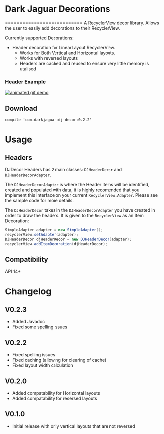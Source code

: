 Dark Jaguar Decorations
===========================
===========================
A RecyclerView decor library.
Allows the user to easily add decorations to their RecyclerView.

Currently supported Decorations:
* Header decoration for LinearLayout RecyclerView.
  * Works for Both Vertical and Horizontal layouts.
  * Works with reversed layouts
  * Headers are cached and reused to ensure very little memory is utalised
  

### Header Example
[![animated gif demo](http://i.imgur.com/88dvq73.gif?1)](http://i.imgur.com/88dvq73.gif?1)

Download
---------
```
compile 'com.darkjaguar:dj-decor:0.2.2'
```

Usage
=====
Headers
--------
DJDecor Headers has 2 main classes: `DJHeaderDecor` and `DJHeaderDecorAdapter`.

The `DJHeaderDecorAdapter` is where the Header items will be identified, created and populated with data, it is highly recomended that you implement this interface on your current `RecyclerView.Adapter`. Please see the sample code for more details.

The `DJHeaderDecor` takes in the `DJHeaderDecorAdapter` you have created in order to draw the headers.
It is given to the `RecyclerView` as an Item Decoration:
```java
SimpleAdapter adapter = new SimpleAdapter();
recyclerView.setAdapter(adapter);
DJHeaderDecor djHeaderDecor = new DJHeaderDecor(adapter);
recyclerView.addItemDecoration(djHeaderDecor);
```

Compatibility
-------------
API 14+

Changelog
==========
V0.2.3
------
* Added Javadoc
* Fixed some spelling issues

V0.2.2
-------
* Fixed spelling issues
* Fixed caching (allowing for clearing of cache)
* Fixed layout width calculation

V0.2.0
------
* Added compatability for Horizontal layouts
* Added compatability for resersed layouts

V0.1.0
-------
* Initial release with only vertical layouts that are not reversed
